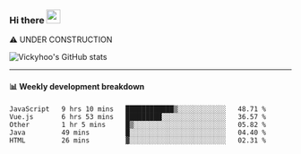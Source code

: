 ### Hi there <a href="https://www.gautamkrishnar.com/"><img src="https://media.giphy.com/media/hvRJCLFzcasrR4ia7z/giphy.gif" width="25px"></a>
⚠️ UNDER CONSTRUCTION

![Vickyhoo's GitHub stats](https://github-readme-stats.vercel.app/api?username=vickyhoo&theme=react&show_icons=true)

---

#### :bar_chart: Weekly development breakdown

<!--START_SECTION:waka-->
```text
JavaScript   9 hrs 10 mins   ████████████▒░░░░░░░░░░░░   48.71 % 
Vue.js       6 hrs 53 mins   █████████░░░░░░░░░░░░░░░░   36.57 % 
Other        1 hr 5 mins     █▒░░░░░░░░░░░░░░░░░░░░░░░   05.82 % 
Java         49 mins         █░░░░░░░░░░░░░░░░░░░░░░░░   04.40 % 
HTML         26 mins         ▓░░░░░░░░░░░░░░░░░░░░░░░░   02.31 % 
```
<!--END_SECTION:waka-->


<!--
**vickyhoo/vickyhoo** is a ✨ _special_ ✨ repository because its `README.md` (this file) appears on your GitHub profile.

Here are some ideas to get you started:

- 🔭 I’m currently working on ...
- 🌱 I’m currently learning ...
- 👯 I’m looking to collaborate on ...
- 🤔 I’m looking for help with ...
- 💬 Ask me about ...
- 📫 How to reach me: ...
- 😄 Pronouns: ...
- ⚡ Fun fact: ...
-->
